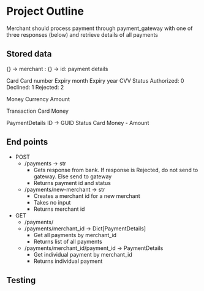 # Project Outline

Merchant should process payment through payment_gateway with one of three responses (below) and retrieve details of all payments
	
## Stored data
{} -> merchant : {} -> id: payment details

Card
    Card number
    Expiry month
    Expiry year
    CVV
Status
    Authorized: 0
    Declined: 1
    Rejected: 2

Money
    Currency
    Amount

Transaction
    Card
    Money

PaymentDetails
    ID -> GUID
    Status
    Card
    Money - Amount

	
## End points
*   POST
    * /payments -> str
        * Gets response from bank. If response is Rejected, do not send to gateway. Else send to gateway
        * Returns payment id and status
    * /payments/new-merchant -> str
        * Creates a merchant id for a new merchant
        * Takes no input
        * Returns merchant id
* GET
    * /payments/
    * /payments/merchant_id -> Dict[PaymentDetails]
        * Get all payments by merchant_id
        * Returns list of all payments
    * /payments/merchant_id/payment_id -> PaymentDetails
        * Get individual payment by merchant_id
        * Returns individual payment


## Testing